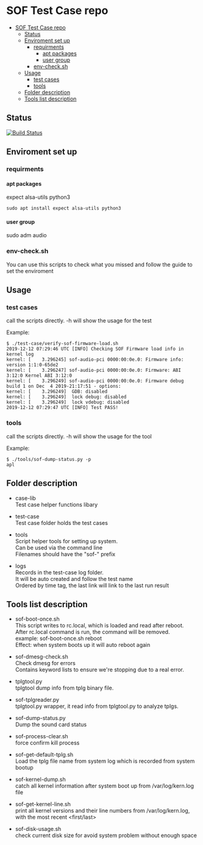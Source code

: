 # SOF Test Case repo
- [SOF Test Case repo](#sof-test-case-repo)
  - [Status](#status)
  - [Enviroment set up](#enviroment-set-up)
    - [requirments](#requirments)
      - [apt packages](#apt-packages)
      - [user group](#user-group)
    - [env-check.sh](#env-checksh)
  - [Usage](#usage)
    - [test cases](#test-cases)
    - [tools](#tools)
  - [Folder description](#folder-description)
  - [Tools list description](#tools-list-description)

## Status
[![Build Status](https://travis-ci.org/thesofproject/sof-test.svg?branch=master)](https://travis-ci.org/thesofproject/sof-test)

## Enviroment set up
### requirments
#### apt packages
expect alsa-utils python3
```
sudo apt install expect alsa-utils python3
```
#### user group
sudo adm audio

### env-check.sh
You can use this scripts to check what you missed and follow the guide to set the enviroment

## Usage
### test cases
call the scripts directly.
-h will show the usage for the test

Example:
```
$ ./test-case/verify-sof-firmware-load.sh
2019-12-12 07:29:46 UTC [INFO] Checking SOF Firmware load info in kernel log
kernel: [    3.296245] sof-audio-pci 0000:00:0e.0: Firmware info: version 1:1:0-65de2
kernel: [    3.296247] sof-audio-pci 0000:00:0e.0: Firmware: ABI 3:12:0 Kernel ABI 3:12:0
kernel: [    3.296249] sof-audio-pci 0000:00:0e.0: Firmware debug build 1 on Dec  4 2019-21:17:51 - options:
kernel: [    3.296249]  GDB: disabled
kernel: [    3.296249]  lock debug: disabled
kernel: [    3.296249]  lock vdebug: disabled
2019-12-12 07:29:47 UTC [INFO] Test PASS!
```

### tools
call the scripts directly.
-h will show the usage for the tool

Example:
```
$ ./tools/sof-dump-status.py -p
apl
```

## Folder description
* case-lib
<br> Test case helper functions libary

* test-case
<br> Test case folder holds the test cases

* tools
<br> Script helper tools for setting up system.
<br> Can be used via the command line
<br> Filenames should have the "sof-" prefix

* logs
<br> Records in the test-case log folder.
<br> It will be auto created and follow the test name
<br> Ordered by time tag, the last link will link to the last run result

## Tools list description

* sof-boot-once.sh
<br> This script writes to rc.local, which is loaded and read after reboot.
<br> After rc.local command is run, the command will be removed.
<br> example: sof-boot-once.sh reboot
<br> Effect: when system boots up it will auto reboot again

* sof-dmesg-check.sh
<br> Check dmesg for errors
<br> Contains keyword lists to ensure we're stopping due to a real error.

* tplgtool.py
<br> tplgtool dump info from tplg binary file.

* sof-tplgreader.py
<br> tplgtool.py wrapper, it read info from tplgtool.py to analyze tplgs.

* sof-dump-status.py
<br> Dump the sound card status

* sof-process-clear.sh
<br> force confirm kill process

* sof-get-default-tplg.sh
<br> Load the tplg file name from system log which is recorded from system bootup

* sof-kernel-dump.sh
<br> catch all kernel information after system boot up from /var/log/kern.log file

* sof-get-kernel-line.sh
<br> print all kernel versions and their line numbers from /var/log/kern.log, with the most recent <first/last>

* sof-disk-usage.sh
<br> check current disk size for avoid system problem without enough space

